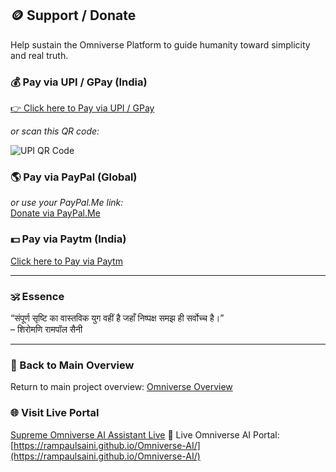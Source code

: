 ## 🪙 Support / Donate
Help sustain the Omniverse Platform to guide humanity toward simplicity and real truth.

### 💰 Pay via UPI / GPay (India)
[👉 Click here to Pay via UPI / GPay](upi://pay?pa=sainirampaul60@okaxis&pn=RampaulSaini&cu=INR)

_or scan this QR code:_

![UPI QR Code](assets/upi-qr.png)

### 🌎 Pay via PayPal (Global)
_or use your PayPal.Me link:_  
[Donate via PayPal.Me](https://www.paypal.me/YOUR_PAYPAL_USERNAME)

### 💵 Pay via Paytm (India)
[Click here to Pay via Paytm](https://paytm.me/sainirampaul60)

---

### 🕉️ Essence
“संपूर्ण सृष्टि का वास्तविक युग वहीं है जहाँ निष्पक्ष समझ ही सर्वोच्च है।”  
– शिरोमणि रामपॉल सैनी

---

### 🔗 Back to Main Overview
Return to main project overview: [Omniverse Overview](README.md)

### 🌐 Visit Live Portal
[Supreme Omniverse AI Assistant Live](https://rampaulsaini.github.io/Omniverse-AI/)
🌌 Live Omniverse AI Portal: [https://rampaulsaini.github.io/Omniverse-AI/](https://rampaulsaini.github.io/Omniverse-AI/)
